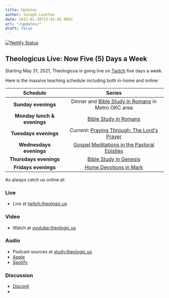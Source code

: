 ```yaml
---
title: Updates
author: Joseph Louthan
date: 2021-01-30T22:41:05.006Z
url: "/updates/"
draft: false
---
```


[![Netlify Status](https://api.netlify.com/api/v1/badges/68eb3540-2cf6-42c3-be87-cac7f1289a57/deploy-status)](https://app.netlify.com/sites/festive-hopper-1abe84/deploys)

## Theologicus Live: Now Five (5) Days a Week

Starting May 31, 2021, Theologicus is going live on [Twitch](http://twitch.theologic.us/) five days a week.

Here is the massive teaching schedule including both in-home and online:

|        Schedule        |                                          Series                                          |
|:----------------------:|:----------------------------------------------------------------------------------------:|
|**Sunday evenings** |  Dinner and [Bible Study in Romans](/series/bible-study-romans) in Metro OKC area|
| **Monday lunch & evenings** | [Bible Study in Romans](/series/bible-study-romans)                                      |
|**Tuesdays evenings**|Current: [Praying Through: The Lord's Prayer](/series/praying-through-the-lords-prayer/)|
|**Wednesdays evenings**| [Gospel Meditations in the Pastoral Epistles](/series/gospel-meditations-pastorals/)|
|**Thursdays evenings**|[Bible Study in Genesis](/series/bible-study-genesis)|
|**Fridays evenings** | [Home Devotions in Mark](/series/home-devotions-mark/)|

As always catch us online at:

### Live

* Live at [twitch.theologic.us](http://twitch.theologic.us)

### Video

* Watch at [youtube.theologic.us](http://youtube.theologic.us)

### Audio

* Podcast sources at [study.theologic.us](http://study.theologic.us/blog/)
* [Apple](https://podcasts.apple.com/us/podcast/the-study/id1557102127)
* [Spotify](https://open.spotify.com/show/0Xs5qsNvWePyRqcmtOTPkR)

### Discussion

* [Discord](http://discord.theologic.us)
* 